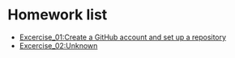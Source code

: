 # Homework list
- [Excercise_01:Create a GitHub account and set up a repository]()
- [Excercise_02:Unknown]()
